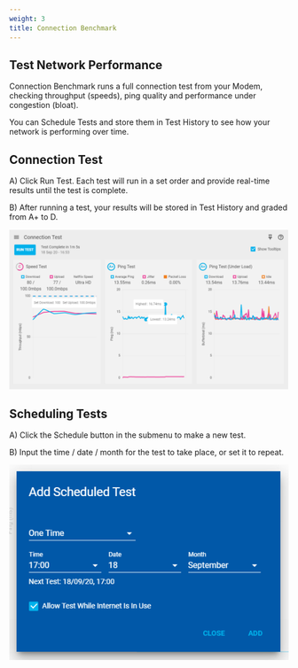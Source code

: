 ```yaml
---
weight: 3
title: Connection Benchmark
---
```


## Test Network Performance

Connection Benchmark runs a full connection test from your Modem, checking throughput (speeds), ping quality and performance under congestion (bloat).

You can Schedule Tests and store them in Test History to see how your network is performing over time.

## Connection Test

A) Click Run Test. Each test will run in a set order and provide real-time results until the test is complete.

B) After running a test, your results will be stored in Test History and graded from A+ to D.

![b1443d7cfbb42d63526b3a254607b5c89256c750.png](connection-benchmark/b1443d7cfbb42d63526b3a254607b5c89256c750.png)

## Scheduling Tests

A) Click the Schedule button in the submenu to make a new test.

B) Input the time / date / month for the test to take place, or set it to repeat.

![f0c002b8f8752ba0ac4fdc063186099ac5c94f1b.png](connection-benchmark/f0c002b8f8752ba0ac4fdc063186099ac5c94f1b.png)
